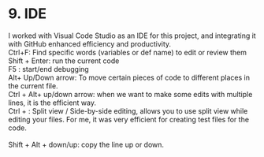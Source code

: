 # 9. IDE
I worked with Visual Code Studio as an IDE for this project, and integrating it with GitHub enhanced efficiency and productivity.<br> 
Ctrl+F: Find specific words (variables or def name) to edit or review them<br> 
Shift + Enter: run the current code <br> 
F5 : start/end debugging <br> 
Alt+ Up/Down arrow: To move certain pieces of code to different places in the current file.<br> 
Ctrl + Alt+ up/down arrow: when we want to make some edits with multiple lines, it is the efficient way.<br> 
Ctrl + \: Split view / Side-by-side editing, allows you to use split view while editing your files. For me, it was very efficient for creating test files for the code.<br>      
Shift + Alt + down/up: copy the line up or down.<br>  

      
